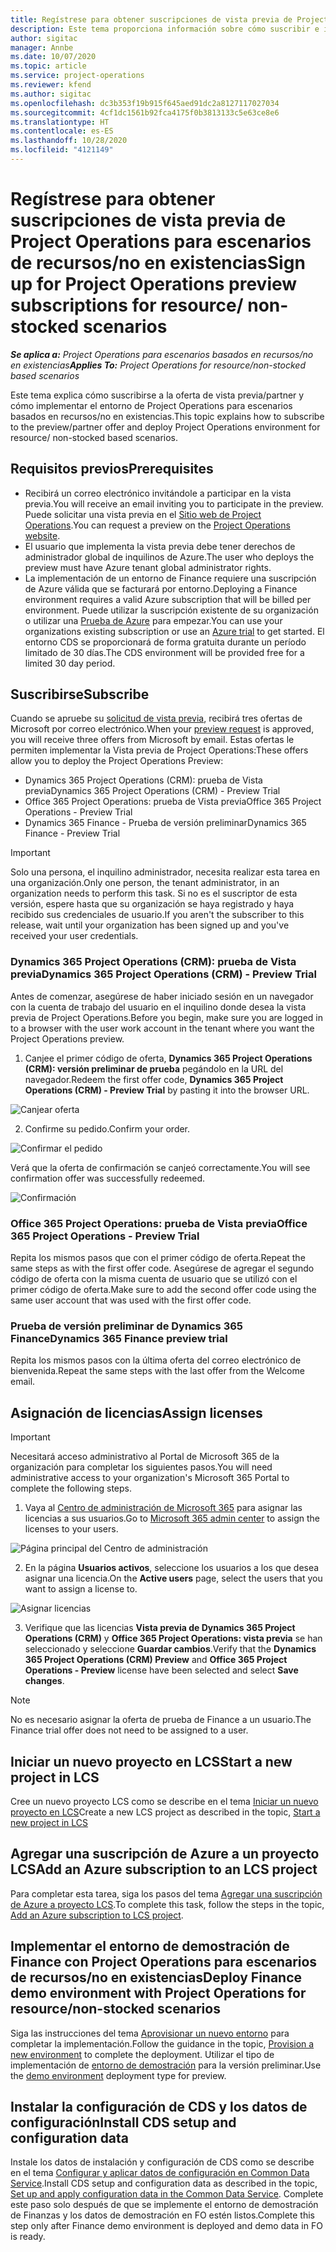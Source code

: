 ```yaml
---
title: Regístrese para obtener suscripciones de vista previa de Project Operations para escenarios de recursos/no en existencias
description: Este tema proporciona información sobre cómo suscribir e implementar Project Operations para escenarios basados en recursos/no en existencias.
author: sigitac
manager: Annbe
ms.date: 10/07/2020
ms.topic: article
ms.service: project-operations
ms.reviewer: kfend
ms.author: sigitac
ms.openlocfilehash: dc3b353f19b915f645aed91dc2a8127117027034
ms.sourcegitcommit: 4cf1dc1561b92fca4175f0b3813133c5e63ce8e6
ms.translationtype: HT
ms.contentlocale: es-ES
ms.lasthandoff: 10/28/2020
ms.locfileid: "4121149"
---
```

# <a name="sign-up-for-project-operations-preview-subscriptions-for-resource-non-stocked-scenarios"></a><span data-ttu-id="7cd89-103">Regístrese para obtener suscripciones de vista previa de Project Operations para escenarios de recursos/no en existencias</span><span class="sxs-lookup"><span data-stu-id="7cd89-103">Sign up for Project Operations preview subscriptions for resource/ non-stocked scenarios</span></span>

<span data-ttu-id="7cd89-104">_**Se aplica a:** Project Operations para escenarios basados en recursos/no en existencias_</span><span class="sxs-lookup"><span data-stu-id="7cd89-104">_**Applies To:** Project Operations for resource/non-stocked based scenarios_</span></span>

<span data-ttu-id="7cd89-105">Este tema explica cómo suscribirse a la oferta de vista previa/partner y cómo implementar el entorno de Project Operations para escenarios basados en recursos/no en existencias.</span><span class="sxs-lookup"><span data-stu-id="7cd89-105">This topic explains how to subscribe to the preview/partner offer and deploy Project Operations environment for resource/ non-stocked based scenarios.</span></span>

## <a name="prerequisites"></a><span data-ttu-id="7cd89-106">Requisitos previos</span><span class="sxs-lookup"><span data-stu-id="7cd89-106">Prerequisites</span></span>

- <span data-ttu-id="7cd89-107">Recibirá un correo electrónico invitándole a participar en la vista previa.</span><span class="sxs-lookup"><span data-stu-id="7cd89-107">You will receive an email inviting you to participate in the preview.</span></span> <span data-ttu-id="7cd89-108">Puede solicitar una vista previa en el [Sitio web de Project Operations](https://dynamics.microsoft.com/en-us/project-operations/overview/).</span><span class="sxs-lookup"><span data-stu-id="7cd89-108">You can request a preview on the [Project Operations website](https://dynamics.microsoft.com/en-us/project-operations/overview/).</span></span>
- <span data-ttu-id="7cd89-109">El usuario que implementa la vista previa debe tener derechos de administrador global de inquilinos de Azure.</span><span class="sxs-lookup"><span data-stu-id="7cd89-109">The user who deploys the preview must have Azure tenant global administrator rights.</span></span>
- <span data-ttu-id="7cd89-110">La implementación de un entorno de Finance requiere una suscripción de Azure válida que se facturará por entorno.</span><span class="sxs-lookup"><span data-stu-id="7cd89-110">Deploying a Finance environment requires a valid Azure subscription that will be billed per environment.</span></span> <span data-ttu-id="7cd89-111">Puede utilizar la suscripción existente de su organización o utilizar una [Prueba de Azure](https://azure.microsoft.com/en-us/free/) para empezar.</span><span class="sxs-lookup"><span data-stu-id="7cd89-111">You can use your organizations existing subscription or use an [Azure trial](https://azure.microsoft.com/en-us/free/) to get started.</span></span> <span data-ttu-id="7cd89-112">El entorno CDS se proporcionará de forma gratuita durante un período limitado de 30 días.</span><span class="sxs-lookup"><span data-stu-id="7cd89-112">The CDS environment will be provided free for a limited 30 day period.</span></span>

## <a name="subscribe"></a><span data-ttu-id="7cd89-113">Suscribirse</span><span class="sxs-lookup"><span data-stu-id="7cd89-113">Subscribe</span></span>

<span data-ttu-id="7cd89-114">Cuando se apruebe su [solicitud de vista previa](https://forms.office.com/FormsPro/Pages/ResponsePage.aspx?id=v4j5cvGGr0GRqy180BHbR56j8lZs0FdAvwT75_WNFyxUMkRDV1NYQU5TNjE2VjhKOVBUNVg2R0s1NC4u), recibirá tres ofertas de Microsoft por correo electrónico.</span><span class="sxs-lookup"><span data-stu-id="7cd89-114">When your [preview request](https://forms.office.com/FormsPro/Pages/ResponsePage.aspx?id=v4j5cvGGr0GRqy180BHbR56j8lZs0FdAvwT75_WNFyxUMkRDV1NYQU5TNjE2VjhKOVBUNVg2R0s1NC4u) is approved, you will receive three offers from Microsoft by email.</span></span> <span data-ttu-id="7cd89-115">Estas ofertas le permiten implementar la Vista previa de Project Operations:</span><span class="sxs-lookup"><span data-stu-id="7cd89-115">These offers allow you to deploy the Project Operations Preview:</span></span>

- <span data-ttu-id="7cd89-116">Dynamics 365 Project Operations (CRM): prueba de Vista previa</span><span class="sxs-lookup"><span data-stu-id="7cd89-116">Dynamics 365 Project Operations (CRM) - Preview Trial</span></span>
- <span data-ttu-id="7cd89-117">Office 365 Project Operations: prueba de Vista previa</span><span class="sxs-lookup"><span data-stu-id="7cd89-117">Office 365 Project Operations - Preview Trial</span></span>
- <span data-ttu-id="7cd89-118">Dynamics 365 Finance - Prueba de versión preliminar</span><span class="sxs-lookup"><span data-stu-id="7cd89-118">Dynamics 365 Finance - Preview Trial</span></span>

> [!IMPORTANT]
> <span data-ttu-id="7cd89-119">Solo una persona, el inquilino administrador, necesita realizar esta tarea en una organización.</span><span class="sxs-lookup"><span data-stu-id="7cd89-119">Only one person, the tenant administrator, in an organization needs to perform this task.</span></span> <span data-ttu-id="7cd89-120">Si no es el suscriptor de esta versión, espere hasta que su organización se haya registrado y haya recibido sus credenciales de usuario.</span><span class="sxs-lookup"><span data-stu-id="7cd89-120">If you aren't the subscriber to this release, wait until your organization has been signed up and you've received your user credentials.</span></span>

### <a name="dynamics-365-project-operations-crm---preview-trial"></a><span data-ttu-id="7cd89-121">Dynamics 365 Project Operations (CRM): prueba de Vista previa</span><span class="sxs-lookup"><span data-stu-id="7cd89-121">Dynamics 365 Project Operations (CRM) - Preview Trial</span></span> 

<span data-ttu-id="7cd89-122">Antes de comenzar, asegúrese de haber iniciado sesión en un navegador con la cuenta de trabajo del usuario en el inquilino donde desea la vista previa de Project Operations.</span><span class="sxs-lookup"><span data-stu-id="7cd89-122">Before you begin, make sure you are logged in to a browser with the user work account in the tenant where you want the Project Operations preview.</span></span>

1. <span data-ttu-id="7cd89-123">Canjee el primer código de oferta, **Dynamics 365 Project Operations (CRM): versión preliminar de prueba** pegándolo en la URL del navegador.</span><span class="sxs-lookup"><span data-stu-id="7cd89-123">Redeem the first offer code, **Dynamics 365 Project Operations (CRM) - Preview Trial** by pasting it into the browser URL.</span></span>

![Canjear oferta](./media/16RedeemFirstOfferNew.png)

2. <span data-ttu-id="7cd89-125">Confirme su pedido.</span><span class="sxs-lookup"><span data-stu-id="7cd89-125">Confirm your order.</span></span>

![Confirmar el pedido](./media/17ConfirmOrderNew.png)

<span data-ttu-id="7cd89-127">Verá que la oferta de confirmación se canjeó correctamente.</span><span class="sxs-lookup"><span data-stu-id="7cd89-127">You will see confirmation offer was successfully redeemed.</span></span>

![Confirmación](./media/18OrderConfirmationNew.png)

### <a name="office-365-project-operations---preview-trial"></a><span data-ttu-id="7cd89-129">Office 365 Project Operations: prueba de Vista previa</span><span class="sxs-lookup"><span data-stu-id="7cd89-129">Office 365 Project Operations - Preview Trial</span></span>

<span data-ttu-id="7cd89-130">Repita los mismos pasos que con el primer código de oferta.</span><span class="sxs-lookup"><span data-stu-id="7cd89-130">Repeat the same steps as with the first offer code.</span></span> <span data-ttu-id="7cd89-131">Asegúrese de agregar el segundo código de oferta con la misma cuenta de usuario que se utilizó con el primer código de oferta.</span><span class="sxs-lookup"><span data-stu-id="7cd89-131">Make sure to add the second offer code using the same user account that was used with the first offer code.</span></span>

### <a name="dynamics-365-finance-preview-trial"></a><span data-ttu-id="7cd89-132">Prueba de versión preliminar de Dynamics 365 Finance</span><span class="sxs-lookup"><span data-stu-id="7cd89-132">Dynamics 365 Finance preview trial</span></span>

<span data-ttu-id="7cd89-133">Repita los mismos pasos con la última oferta del correo electrónico de bienvenida.</span><span class="sxs-lookup"><span data-stu-id="7cd89-133">Repeat the same steps with the last offer from the Welcome email.</span></span>

## <a name="assign-licenses"></a><span data-ttu-id="7cd89-134">Asignación de licencias</span><span class="sxs-lookup"><span data-stu-id="7cd89-134">Assign licenses</span></span>

> [!IMPORTANT]
> <span data-ttu-id="7cd89-135">Necesitará acceso administrativo al Portal de Microsoft 365 de la organización para completar los siguientes pasos.</span><span class="sxs-lookup"><span data-stu-id="7cd89-135">You will need administrative access to your organization's Microsoft 365 Portal to complete the following steps.</span></span>

1. <span data-ttu-id="7cd89-136">Vaya al [Centro de administración de Microsoft 365](https://portal.office.com/) para asignar las licencias a sus usuarios.</span><span class="sxs-lookup"><span data-stu-id="7cd89-136">Go to [Microsoft 365 admin center](https://portal.office.com/) to assign the licenses to your users.</span></span>

![Página principal del Centro de administración](./media/14AdminPortal.png)

2. <span data-ttu-id="7cd89-138">En la página **Usuarios activos**, seleccione los usuarios a los que desea asignar una licencia.</span><span class="sxs-lookup"><span data-stu-id="7cd89-138">On the **Active users** page, select the users that you want to assign a license to.</span></span>

![Asignar licencias](./media/15AssignLicenses.png)

3. <span data-ttu-id="7cd89-140">Verifique que las licencias **Vista previa de Dynamics 365 Project Operations (CRM)** y **Office 365 Project Operations: vista previa** se han seleccionado y seleccione **Guardar cambios**.</span><span class="sxs-lookup"><span data-stu-id="7cd89-140">Verify that the **Dynamics 365 Project Operations (CRM) Preview** and **Office 365 Project Operations - Preview** license have been selected and select **Save changes**.</span></span>

> [!NOTE]
> <span data-ttu-id="7cd89-141">No es necesario asignar la oferta de prueba de Finance a un usuario.</span><span class="sxs-lookup"><span data-stu-id="7cd89-141">The Finance trial offer does not need to be assigned to a user.</span></span>

## <a name="start-a-new-project-in-lcs"></a><span data-ttu-id="7cd89-142">Iniciar un nuevo proyecto en LCS</span><span class="sxs-lookup"><span data-stu-id="7cd89-142">Start a new project in LCS</span></span>

<span data-ttu-id="7cd89-143">Cree un nuevo proyecto LCS como se describe en el tema [Iniciar un nuevo proyecto en LCS](create-lcs-project.md)</span><span class="sxs-lookup"><span data-stu-id="7cd89-143">Create a new LCS project as described in the topic, [Start a new project in LCS](create-lcs-project.md)</span></span>

## <a name="add-an-azure-subscription-to-an-lcs-project"></a><span data-ttu-id="7cd89-144">Agregar una suscripción de Azure a un proyecto LCS</span><span class="sxs-lookup"><span data-stu-id="7cd89-144">Add an Azure subscription to an LCS project</span></span>

<span data-ttu-id="7cd89-145">Para completar esta tarea, siga los pasos del tema [Agregar una suscripción de Azure a proyecto LCS](resource-add-azure-subscription-lcs-project.md).</span><span class="sxs-lookup"><span data-stu-id="7cd89-145">To complete this task, follow the steps in the topic, [Add an Azure subscription to LCS project](resource-add-azure-subscription-lcs-project.md).</span></span>

## <a name="deploy-finance-demo-environment-with-project-operations-for-resourcenon-stocked-scenarios"></a><span data-ttu-id="7cd89-146">Implementar el entorno de demostración de Finance con Project Operations para escenarios de recursos/no en existencias</span><span class="sxs-lookup"><span data-stu-id="7cd89-146">Deploy Finance demo environment with Project Operations for resource/non-stocked scenarios</span></span>

<span data-ttu-id="7cd89-147">Siga las instrucciones del tema [Aprovisionar un nuevo entorno](resource-provision-new-environment.md) para completar la implementación.</span><span class="sxs-lookup"><span data-stu-id="7cd89-147">Follow the guidance in the topic, [Provision a new environment](resource-provision-new-environment.md) to complete the deployment.</span></span> <span data-ttu-id="7cd89-148">Utilizar el tipo de implementación de [entorno de demostración](https://docs.microsoft.com/dynamics365/fin-ops-core/dev-itpro/deployment/deploy-demo-environment) para la versión preliminar.</span><span class="sxs-lookup"><span data-stu-id="7cd89-148">Use the [demo environment](https://docs.microsoft.com/dynamics365/fin-ops-core/dev-itpro/deployment/deploy-demo-environment) deployment type for preview.</span></span> 

## <a name="install-cds-setup-and-configuration-data"></a><span data-ttu-id="7cd89-149">Instalar la configuración de CDS y los datos de configuración</span><span class="sxs-lookup"><span data-stu-id="7cd89-149">Install CDS setup and configuration data</span></span>

<span data-ttu-id="7cd89-150">Instale los datos de instalación y configuración de CDS como se describe en el tema [Configurar y aplicar datos de configuración en Common Data Service](resource-apply-pro-setup-config-data.md).</span><span class="sxs-lookup"><span data-stu-id="7cd89-150">Install CDS setup and configuration data as described in the topic, [Set up and apply configuration data in the Common Data Service](resource-apply-pro-setup-config-data.md).</span></span>
<span data-ttu-id="7cd89-151">Complete este paso solo después de que se implemente el entorno de demostración de Finanzas y los datos de demostración en FO estén listos.</span><span class="sxs-lookup"><span data-stu-id="7cd89-151">Complete this step only after Finance demo environment is deployed and demo data in FO is ready.</span></span>
